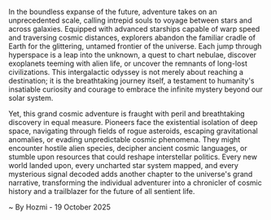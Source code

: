 
In the boundless expanse of the future, adventure takes on an unprecedented scale, calling intrepid souls to voyage between stars and across galaxies. Equipped with advanced starships capable of warp speed and traversing cosmic distances, explorers abandon the familiar cradle of Earth for the glittering, untamed frontier of the universe. Each jump through hyperspace is a leap into the unknown, a quest to chart nebulae, discover exoplanets teeming with alien life, or uncover the remnants of long-lost civilizations. This intergalactic odyssey is not merely about reaching a destination; it is the breathtaking journey itself, a testament to humanity's insatiable curiosity and courage to embrace the infinite mystery beyond our solar system.

Yet, this grand cosmic adventure is fraught with peril and breathtaking discovery in equal measure. Pioneers face the existential isolation of deep space, navigating through fields of rogue asteroids, escaping gravitational anomalies, or evading unpredictable cosmic phenomena. They might encounter hostile alien species, decipher ancient cosmic languages, or stumble upon resources that could reshape interstellar politics. Every new world landed upon, every uncharted star system mapped, and every mysterious signal decoded adds another chapter to the universe's grand narrative, transforming the individual adventurer into a chronicler of cosmic history and a trailblazer for the future of all sentient life.

~ By Hozmi - 19 October 2025
